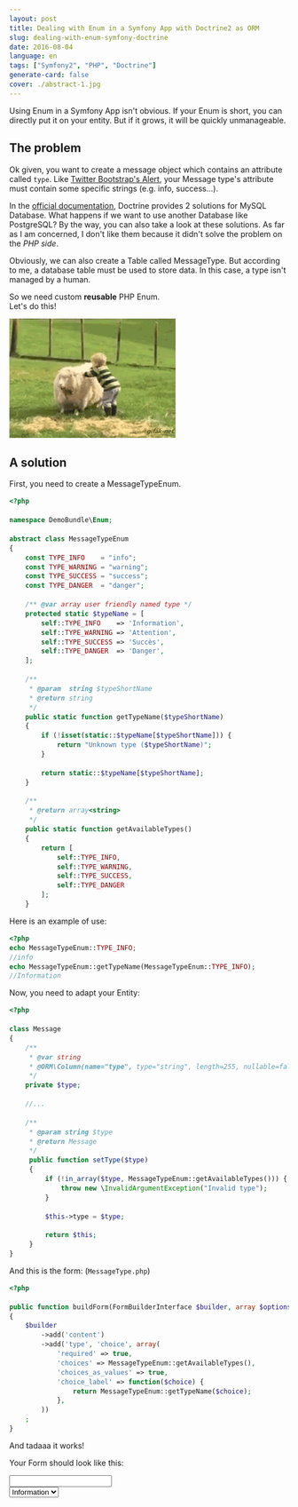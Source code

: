```yaml
---
layout: post
title: Dealing with Enum in a Symfony App with Doctrine2 as ORM
slug: dealing-with-enum-symfony-doctrine
date: 2016-08-04
language: en
tags: ["Symfony2", "PHP", "Doctrine"]
generate-card: false
cover: ./abstract-1.jpg
---
```


Using Enum in a Symfony App isn't obvious. If your Enum is short, you can directly put it on your entity. But if it grows, it will be quickly unmanageable.

## The problem

Ok given, you want to create a message object which contains an attribute called `type`. Like [Twitter Bootstrap's Alert](http://getbootstrap.com/components/#alerts), your Message type's attribute must contain some specific strings (e.g. info, success...).  

In the [official documentation](http://doctrine2.readthedocs.io/en/latest/cookbook/mysql-enums.html), Doctrine provides 2 solutions for MySQL Database. What happens if we want to use another Database like PostgreSQL? By the way, you can also take a look at these solutions. As far as I am concerned, I don't like them because it didn't solve the problem on the *PHP side*.

Obviously, we can also create a Table called MessageType. But according to me, a database table must be used to store data. In this case, a type isn't managed by a human.

So we need custom **reusable** PHP Enum.  
Let's do this!

![a kid on a ship](./ship-kid.gif)


## A solution

First, you need to create a MessageTypeEnum.

```php
<?php

namespace DemoBundle\Enum;

abstract class MessageTypeEnum
{
    const TYPE_INFO    = "info";
    const TYPE_WARNING = "warning";
    const TYPE_SUCCESS = "success";
    const TYPE_DANGER  = "danger";

    /** @var array user friendly named type */
    protected static $typeName = [
        self::TYPE_INFO    => 'Information',
        self::TYPE_WARNING => 'Attention',
        self::TYPE_SUCCESS => 'Succès',
        self::TYPE_DANGER  => 'Danger',
    ];

    /**
     * @param  string $typeShortName
     * @return string
     */
    public static function getTypeName($typeShortName)
    {
        if (!isset(static::$typeName[$typeShortName])) {
            return "Unknown type ($typeShortName)";
        }

        return static::$typeName[$typeShortName];
    }

    /**
     * @return array<string>
     */
    public static function getAvailableTypes()
    {
        return [
            self::TYPE_INFO,
            self::TYPE_WARNING,
            self::TYPE_SUCCESS,
            self::TYPE_DANGER
        ];
    }

```

Here is an example of use:

```php
<?php
echo MessageTypeEnum::TYPE_INFO;
//info
echo MessageTypeEnum::getTypeName(MessageTypeEnum::TYPE_INFO);
//Information
```


Now, you need to adapt your Entity:

```php
<?php

class Message
{
    /**
     * @var string
     * @ORM\Column(name="type", type="string", length=255, nullable=false)
     */
    private $type;

    //...

    /**
     * @param string $type
     * @return Message
     */
     public function setType($type)
     {
         if (!in_array($type, MessageTypeEnum::getAvailableTypes())) {
             throw new \InvalidArgumentException("Invalid type");
         }

         $this->type = $type;

         return $this;
     }
}
```

And this is the form: (`MessageType.php`)

```php
<?php

public function buildForm(FormBuilderInterface $builder, array $options)
{
    $builder
        ->add('content')
        ->add('type', 'choice', array(
            'required' => true,
            'choices' => MessageTypeEnum::getAvailableTypes(),
            'choices_as_values' => true,
            'choice_label' => function($choice) {
                return MessageTypeEnum::getTypeName($choice);
            },
        ))
    ;
}
```

And tadaaa it works!

Your Form should look like this:

<div class="notice">
<form>
    <input type="text" name="demobundle_message[content]" />
    <br/>
    <select name="type" name="demobundle_message[type]">
        <option value="info">Information</option>
        <option value="warning">Attention</option>
        <option value="success">Succès</option>
        <option value="danger">Danger</option>
    </select>
</form>
</div>
